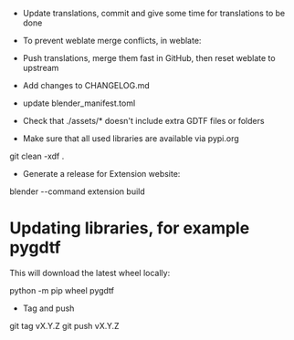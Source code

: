 * Update translations, commit and give some time for translations to be done
* To prevent weblate merge conflicts, in weblate:
* Push translations, merge them fast in GitHub, then reset weblate to upstream

* Add changes to CHANGELOG.md
* update blender_manifest.toml
* Check that ./assets/* doesn't include extra GDTF files or folders
* Make sure that all used libraries are available via pypi.org

git clean -xdf .

* Generate a release for Extension website:

blender --command extension build

# Updating libraries, for example pygdtf

This will download the latest wheel locally:

python -m pip wheel pygdtf

* Tag and push

git tag vX.Y.Z
git push vX.Y.Z
